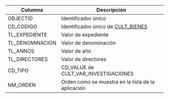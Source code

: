 | Columna         | Descripción                                          |
|-----------------|------------------------------------------------------|
| OBJECTID        | Identificador único                                  |
| CD_CODIGO       | Identificador único de [CULT_BIENES](CULT_BIENES.md) |
| TL_EXPEDIENTE   | Valor de expediente                                  |
| TL_DENOMINACION | Valor de denominación                                |
| TL_ANNOS        | Valor de año                                         |
| TL_DIRECTORES   | Valor de directores                                  |
| CD_TIPO         | CD_VALUE de CULT_VAR_INVESTIGACIONES                 |
| NM_ORDEN        | Orden como se muestra en la lista de la aplicación   |
